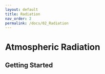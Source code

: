 ```yaml
---
layout: default
title: Radiation
nav_order: 2
permalink: /docs/02_Radiation
---
```


# Atmospheric Radiation

## Getting Started
